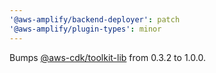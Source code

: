```yaml
---
'@aws-amplify/backend-deployer': patch
'@aws-amplify/plugin-types': minor
---
```


Bumps [@aws-cdk/toolkit-lib](https://github.com/aws/aws-cdk-cli/tree/HEAD/packages/@aws-cdk/toolkit-lib) from 0.3.2 to 1.0.0.

